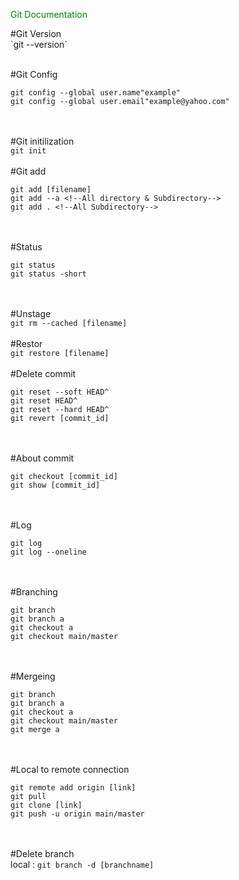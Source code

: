 <p style="text-align:centet;color:green;">Git Documentation</p>
#Git Version<br>
`git --version`
<br><br>

#Git Config<br>
```
git config --global user.name"example"
git config --global user.email"example@yahoo.com"
```
<br><br>
#Git initilization<br>
`git init`
<br><br>
#Git add<br>
```
git add [filename]
git add --a <!--All directory & Subdirectory-->
git add . <!--All Subdirectory-->
```
<br><br>
#Status
<br>
```
git status
git status -short
```
<br><br>
#Unstage<br>
`
git rm --cached [filename]
`
<br><br>
#Restor<br>
`
git restore [filename]
`
<br><br>
#Delete commit
<br>
```
git reset --soft HEAD^
git reset HEAD^
git reset --hard HEAD^
git revert [commit_id]
```
<br><br>
#About commit
<br>
```
git checkout [commit_id]
git show [commit_id]
```
<br><br>
#Log
<br>
```
git log
git log --oneline
```
<br><br>
#Branching
<br>
```
git branch
git branch a
git checkout a
git checkout main/master
```
<br><br>
#Mergeing
<br>
```
git branch
git branch a
git checkout a
git checkout main/master
git merge a
```
<br><br>
#Local to remote connection<br>
```
git remote add origin [link]
git pull
git clone [link]
git push -u origin main/master
```
<br><br>
#Delete branch
<br>
local : 
`git branch -d [branchname]`

